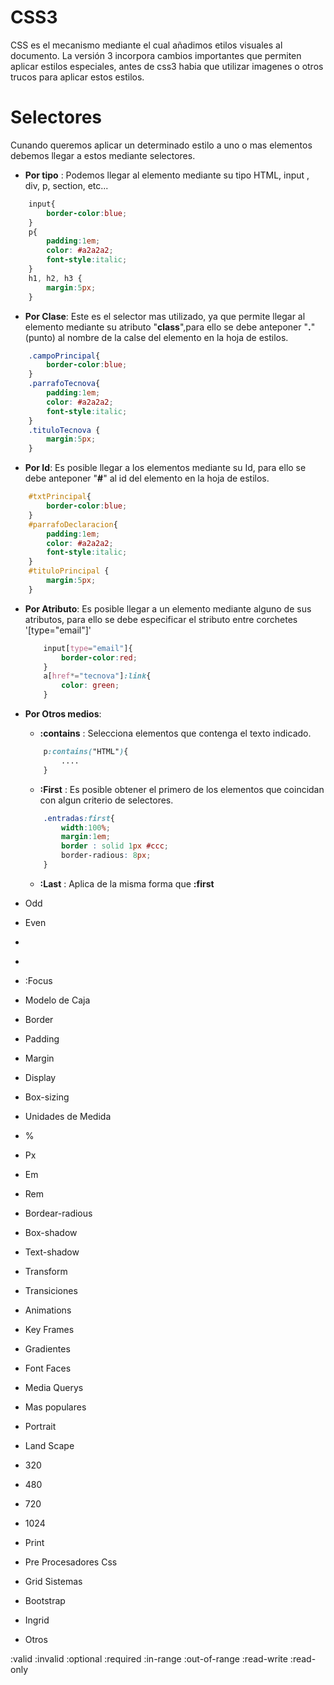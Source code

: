# CSS3

CSS es el mecanismo mediante el cual añadimos etilos visuales al documento. La versión 3 incorpora cambios importantes que permiten aplicar estilos especiales, antes de css3 habia que utilizar imagenes o otros trucos para aplicar estos estilos.


# Selectores

Cunando queremos aplicar un determinado estilo a uno o mas elementos debemos llegar a estos mediante selectores.

* __Por tipo__ : Podemos llegar al elemento mediante su tipo HTML, input , div, p, section, etc...

```CSS
	input{
		border-color:blue;
	}
	p{
		padding:1em;
		color: #a2a2a2;
		font-style:italic;
	}
	h1, h2, h3 {
		margin:5px;
	}
```

* __Por Clase__: Este es el selector mas utilizado, ya que permite llegar al elemento mediante su atributo "__class__",para ello se debe anteponer "__.__"(punto) al nombre de la calse del elemento en la hoja de estilos.

```CSS
	.campoPrincipal{
		border-color:blue;
	}
	.parrafoTecnova{
		padding:1em;
		color: #a2a2a2;
		font-style:italic;
	}
	.tituloTecnova {
		margin:5px;
	}
```
* __Por Id__: Es posible llegar a los elementos mediante su Id, para ello se debe anteponer "__#__" al id del elemento en la hoja de estilos.

```CSS
	#txtPrincipal{
		border-color:blue;
	}
	#parrafoDeclaracion{
		padding:1em;
		color: #a2a2a2;
		font-style:italic;
	}
	#tituloPrincipal {
		margin:5px;
	}
```

* __Por Atributo__: Es posible llegar a un elemento mediante alguno de sus atributos, para ello se debe especificar el stributo entre corchetes '[type="email"]'

	```CSS
		input[type="email"]{
			border-color:red;
		}
		a[href*="tecnova"]:link{
			color: green;
		}
	```

* __Por Otros medios__: 
	
	+ __:contains__ : Selecciona elementos que contenga el texto indicado.

	```CSS
		p:contains("HTML"){
			....
		}
	```

	+ __:First__ : Es posible obtener el primero de los elementos que coincidan con algun criterio de selectores.

	```CSS
		.entradas:first{
			width:100%;
			margin:1em;
			border : solid 1px #ccc;
			border-radious: 8px;
		}
	```	


	+ __:Last__ : Aplica de la misma forma que __:first__

* Odd
* Even
* 
* >
* :Focus

* Modelo de Caja
* Border
* Padding
* Margin
* Display
* Box-sizing
* Unidades de Medida
* %
* Px
* Em
* Rem
* Bordear-radious
* Box-shadow
* Text-shadow
* Transform
* Transiciones
* Animations
* Key Frames
* Gradientes
* Font Faces
* Media Querys
*  Mas populares
* Portrait
* Land Scape
* 320
* 480
* 720
* 1024
* Print
* Pre Procesadores Css
* Grid Sistemas
* Bootstrap
* Ingrid
* Otros 


:valid
:invalid
:optional
:required
:in-range
:out-of-range
:read-write
:read-only